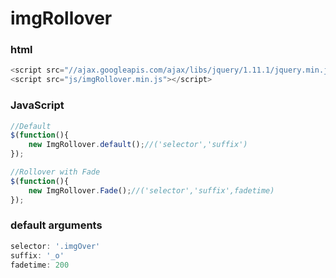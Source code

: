 imgRollover
===========

### html
```javascript
<script src="//ajax.googleapis.com/ajax/libs/jquery/1.11.1/jquery.min.js"></script>
<script src="js/imgRollover.min.js"></script>
```


### JavaScript

```javascript
//Default
$(function(){
    new ImgRollover.default();//('selector','suffix')
});

//Rollover with Fade
$(function(){
    new ImgRollover.Fade();//('selector','suffix',fadetime)
});
```

### default arguments
```javascript
selector: '.imgOver'
suffix: '_o'
fadetime: 200
```
